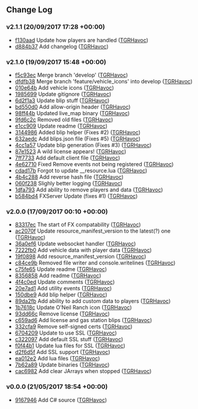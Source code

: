## Change Log

### v2.1.1 (20/09/2017 17:28 +00:00)
- [f130aad](https://github.com/TGRHavoc/live_map/commit/f130aad5e5cec6db39d2b69fd320b96e3199b041) Update how players are handled ([TGRHavoc](https://github.com/TGRHavoc))
- [d884b37](https://github.com/TGRHavoc/live_map/commit/d884b3718cee569817da8aaf6a497a8bf350f77c) Add changelog ([TGRHavoc](https://github.com/TGRHavoc))

### v2.1.0 (19/09/2017 15:48 +00:00)
- [f5c93ec](https://github.com/TGRHavoc/live_map/commit/f5c93ec3d896cbf6423a0b0a2bf3d6ee68b61231) Merge branch 'develop' ([TGRHavoc](https://github.com/TGRHavoc))
- [dfdfb38](https://github.com/TGRHavoc/live_map/commit/dfdfb38c0480671582c02d104a75330f96ace456) Merge branch 'feature/vehicle_icons' into develop ([TGRHavoc](https://github.com/TGRHavoc))
- [010e64b](https://github.com/TGRHavoc/live_map/commit/010e64b8cd16971a8ce71b5f72f36e379f773d44) Add vehicle icons ([TGRHavoc](https://github.com/TGRHavoc))
- [1985699](https://github.com/TGRHavoc/live_map/commit/1985699f0212e6282ff5e1c659392d0bf2505c9a) Update gitignore ([TGRHavoc](https://github.com/TGRHavoc))
- [6d2f1a3](https://github.com/TGRHavoc/live_map/commit/6d2f1a30e8b90187b75ec4e4757ab7289800bc6a) Update blip stuff ([TGRHavoc](https://github.com/TGRHavoc))
- [bd550d0](https://github.com/TGRHavoc/live_map/commit/bd550d0e38073d83061ba38a31ee595ef9ec9ad2) Add allow-origin header ([TGRHavoc](https://github.com/TGRHavoc))
- [98ff44b](https://github.com/TGRHavoc/live_map/commit/98ff44b0137ddbe354fc28053a7fda47df963d4c) Updated live_map binary ([TGRHavoc](https://github.com/TGRHavoc))
- [9fd6c2c](https://github.com/TGRHavoc/live_map/commit/9fd6c2c7962731c5e2490e213c5fd4d5498d6d8e) Removed old files ([TGRHavoc](https://github.com/TGRHavoc))
- [e1cc909](https://github.com/TGRHavoc/live_map/commit/e1cc9099b07e4d2f0a999fc9073bc9872a9c26bc) Update readme ([TGRHavoc](https://github.com/TGRHavoc))
- [3144986](https://github.com/TGRHavoc/live_map/commit/31449860ff062504dbcab0330b9857f0d32d4504) Added blip helper (Fixes #2) ([TGRHavoc](https://github.com/TGRHavoc))
- [632aedc](https://github.com/TGRHavoc/live_map/commit/632aedc1469d7438aa32a670e5163916468ee0de) Add blips.json file (Fixes #5) ([TGRHavoc](https://github.com/TGRHavoc))
- [4cc1a57](https://github.com/TGRHavoc/live_map/commit/4cc1a57966fc18ec35c4a2e9ee032f9421aa0e78) Update blip generation (Fixes #3) ([TGRHavoc](https://github.com/TGRHavoc))
- [87e1523](https://github.com/TGRHavoc/live_map/commit/87e152344d7e46cdb347f25df87866d83bb4d1b4) A wild license appears! ([TGRHavoc](https://github.com/TGRHavoc))
- [7ff7733](https://github.com/TGRHavoc/live_map/commit/7ff7733bc9ac8b35d727463e01a47ce0caae232f) Add default client file ([TGRHavoc](https://github.com/TGRHavoc))
- [4e62710](https://github.com/TGRHavoc/live_map/commit/4e62710dea2a2aca6d353407649bb1e21b79b424) Fixed Remove events not being registered ([TGRHavoc](https://github.com/TGRHavoc))
- [cdad17b](https://github.com/TGRHavoc/live_map/commit/cdad17b881d981ad7f530888a502678b34a5395e) Forgot to update __resource.lua ([TGRHavoc](https://github.com/TGRHavoc))
- [4b4c288](https://github.com/TGRHavoc/live_map/commit/4b4c28858ab9a1c3ca09b2f966e5f8b008120253) Add reverse hash file ([TGRHavoc](https://github.com/TGRHavoc))
- [060f238](https://github.com/TGRHavoc/live_map/commit/060f23890b86cdb60fca1389a5dfd42052ba586c) Slighly better logging ([TGRHavoc](https://github.com/TGRHavoc))
- [1dfa793](https://github.com/TGRHavoc/live_map/commit/1dfa79369129861ece8343980188bfe8d5693f76) Add ability to remove players and data ([TGRHavoc](https://github.com/TGRHavoc))
- [b584bd4](https://github.com/TGRHavoc/live_map/commit/b584bd4d3d8bc9b73c8c63c489064476cdcdc897) FXServer Update (fixes #1) ([TGRHavoc](https://github.com/TGRHavoc))

### v2.0.0 (17/09/2017 00:10 +00:00)
- [83317ec](https://github.com/TGRHavoc/live_map/commit/83317ecc7d82e7a230d9d1247f693de4a752d7e4) The start of FX compatability ([TGRHavoc](https://github.com/TGRHavoc))
- [ac2070f](https://github.com/TGRHavoc/live_map/commit/ac2070f82790251c67b41c64bcf0f9c329f94d2f) Update resource_manifest_version to the latest(?) one ([TGRHavoc](https://github.com/TGRHavoc))
- [36a0ef6](https://github.com/TGRHavoc/live_map/commit/36a0ef68d17df7342276d3a523f1ed16da3d3647) Update websocket handler ([TGRHavoc](https://github.com/TGRHavoc))
- [7222fb0](https://github.com/TGRHavoc/live_map/commit/7222fb0d56b82c18b3975ae1ce5b6e3fabbc1179) Add vehicle data with player data ([TGRHavoc](https://github.com/TGRHavoc))
- [19f0898](https://github.com/TGRHavoc/live_map/commit/19f08981910e6d75fb8c82882155052e6236532a) Add resource_manifest_version ([TGRHavoc](https://github.com/TGRHavoc))
- [c84ce9b](https://github.com/TGRHavoc/live_map/commit/c84ce9b7a5f5746a5e1305c2db209aed73c569ad) Removed file writer and console.writelines ([TGRHavoc](https://github.com/TGRHavoc))
- [c75fe65](https://github.com/TGRHavoc/live_map/commit/c75fe655335b5bc88c4803778734c6113b2fda83) Update readme ([TGRHavoc](https://github.com/TGRHavoc))
- [8356858](https://github.com/TGRHavoc/live_map/commit/835685846fedd671adf73d269fc57df845789f8c) Add readme ([TGRHavoc](https://github.com/TGRHavoc))
- [4f4c0ed](https://github.com/TGRHavoc/live_map/commit/4f4c0edf0a4bdd00010ef2eca80fbd02169c03bc) Update comments ([TGRHavoc](https://github.com/TGRHavoc))
- [20e7ad1](https://github.com/TGRHavoc/live_map/commit/20e7ad13a80a59f310b80d927d7a47952ea6e9da) Add utility events ([TGRHavoc](https://github.com/TGRHavoc))
- [150dbe9](https://github.com/TGRHavoc/live_map/commit/150dbe9a2766f1236b4315e241660b3525266c4c) Add blip helper ([TGRHavoc](https://github.com/TGRHavoc))
- [89da2fb](https://github.com/TGRHavoc/live_map/commit/89da2fb79f4a21c563aea360b41217521ba153f9) Add ability to add custom data to players ([TGRHavoc](https://github.com/TGRHavoc))
- [1b7618c](https://github.com/TGRHavoc/live_map/commit/1b7618cd3d85f6d552467addb3fbe79f8c912db5) Update O'Neil Ranch icon ([TGRHavoc](https://github.com/TGRHavoc))
- [93dd66c](https://github.com/TGRHavoc/live_map/commit/93dd66c64f7e550b45796ee59b001a6f4ce1bb12) Remove license ([TGRHavoc](https://github.com/TGRHavoc))
- [c659ad6](https://github.com/TGRHavoc/live_map/commit/c659ad64e6220689a1058fb8d7ee7ef1d106a0dd) Add license and gas station blips ([TGRHavoc](https://github.com/TGRHavoc))
- [332cfa9](https://github.com/TGRHavoc/live_map/commit/332cfa90475cad7a538b323ff07216727c8dd370) Remove self-signed certs ([TGRHavoc](https://github.com/TGRHavoc))
- [6704209](https://github.com/TGRHavoc/live_map/commit/6704209b9a5b954a06fd85e8783f9329b0548678) Update to use SSL ([TGRHavoc](https://github.com/TGRHavoc))
- [c322097](https://github.com/TGRHavoc/live_map/commit/c322097970db8cf53d47485d6b1f55ae52044a84) Add default SSL stuff ([TGRHavoc](https://github.com/TGRHavoc))
- [f0f44b1](https://github.com/TGRHavoc/live_map/commit/f0f44b1a27c1053bf6b7d706332227af650aafe3) Update lua files for SSL ([TGRHavoc](https://github.com/TGRHavoc))
- [d2f6d5f](https://github.com/TGRHavoc/live_map/commit/d2f6d5f67418b073b84377fd5f7f59e3424d1494) Add SSL support ([TGRHavoc](https://github.com/TGRHavoc))
- [ea012e2](https://github.com/TGRHavoc/live_map/commit/ea012e279a77aec393569424bc253565e5f86fba) Add lua files ([TGRHavoc](https://github.com/TGRHavoc))
- [7b62a89](https://github.com/TGRHavoc/live_map/commit/7b62a89772f0a6e0e3a27b9c2df7d921bb2d06eb) Update binaries ([TGRHavoc](https://github.com/TGRHavoc))
- [cac6982](https://github.com/TGRHavoc/live_map/commit/cac69820939d919785e62c976527b094f6479f31) Add clear JArrays when stopped ([TGRHavoc](https://github.com/TGRHavoc))

### v0.0.0 (21/05/2017 18:54 +00:00)
- [9167946](https://github.com/TGRHavoc/live_map/commit/9167946174247bd68518bd2fd6708b201b0f0629) Add C# source ([TGRHavoc](https://github.com/TGRHavoc))
